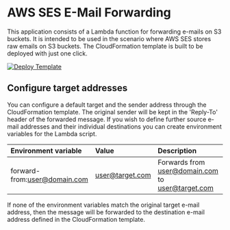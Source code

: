 # AWS SES E-Mail Forwarding

This application consists of a Lambda function for forwarding e-mails on S3 buckets. It is intended to be used in the scenario where AWS SES stores raw emails on S3 buckets. The CloudFormation template is built to be deployed with just one click.

<a href="https://console.aws.amazon.com/cloudformation/home?region=eu-west-1#/stacks/new?stackName=aws-ses-mail-forward&templateURL=https%3A%2F%2Fraw.githubusercontent.com%2Fjankammerath%2Faws-ses-email-forward%2Fmaster%2Ftemplate.yaml">
    <img src="https://s3.amazonaws.com/cloudformation-examples/cloudformation-launch-stack.png" alt="Deploy Template" />
</a>

## Configure target addresses

You can configure a default target and the sender address through the CloudFormation template. The original sender will be kept in the 'Reply-To' header of the forwarded message. If you wish to define further source e-mail addresses and their individual destinations you can create environment variables for the Lambda script.

| Environment variable           | Value               | Description                                           |
| :------------------------------|:--------------------|:------------------------------------------------------|
| forward-from:user@domain.com   | user@target.com     | Forwards from user@domain.com to user@target.com      |

If none of the environment variables match the original target e-mail address, then the message will be forwarded to the destination e-mail address defined in the CloudFormation template.